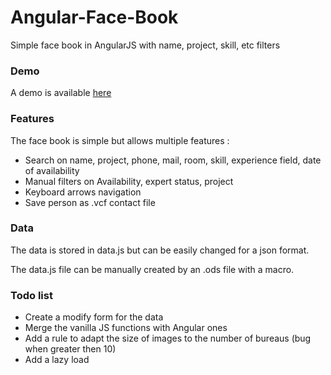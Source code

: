 Angular-Face-Book
==========

Simple face book in AngularJS with name, project, skill, etc filters

<h3>Demo</h3>
A demo is available <a href="http://novastra.net/demo/AngularFaceBook/">here</a>

<h3>Features</h3>
The face book is simple but allows multiple features : 
<ul>
<li>Search on name, project, phone, mail, room, skill, experience field, date of availability</li>
<li>Manual filters on Availability, expert status, project</li>
<li>Keyboard arrows navigation</li>
<li>Save person as .vcf contact file</li>
</ul>

<h3>Data</h3>
The data is stored in data.js but can be easily changed for a json format. 

The data.js file can be manually created by an .ods file with a macro.

<h3>Todo list</h3>
<ul>
<li>Create a modify form for the data</li>
<li>Merge the vanilla JS functions with Angular ones</li>
<li>Add a rule to adapt the size of images to the number of bureaus (bug when greater then 10)</li>
<li>Add a lazy load</li>
</ul>
